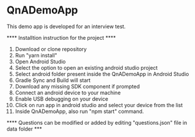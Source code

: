 # QnADemoApp

This demo app is developed for an interview test.

**** Installtion instruction for the project ****

1. Download or clone repository
2. Run "yarn install" 
3. Open Android Studio
4. Select the option to open an existing android studio project
5. Select android folder present inside the QnADemoApp in Android Studio
6. Gradle Sync and Build will start
7. Download any missing SDK component if prompted
8. Connect an android device to your machine
9. Enable USB debugging on your device
10. Click on run app in android studio and select your device from the list
11. Inside QnADemoApp, also run "npm start" command.


**** Questions can be modified or added by editing "questions.json" file in data folder ***


